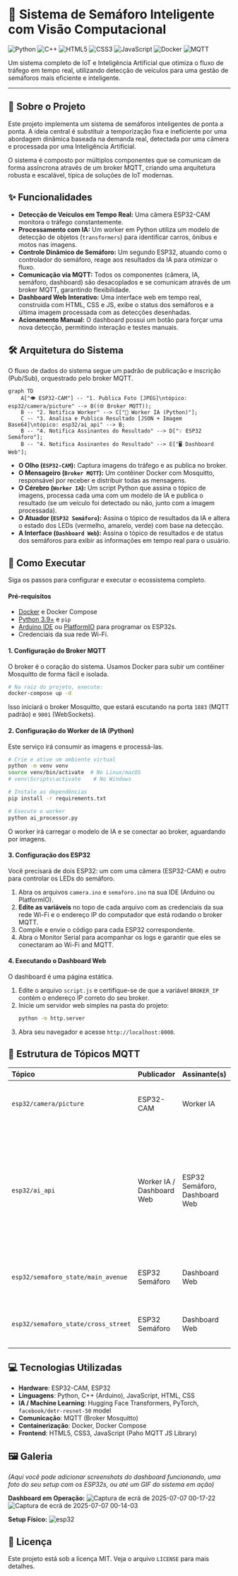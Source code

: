 # 🚦 Sistema de Semáforo Inteligente com Visão Computacional

![Python](https://img.shields.io/badge/Python-3776AB?style=for-the-badge&logo=python&logoColor=white)
![C++](https://img.shields.io/badge/C%2B%2B-00599C?style=for-the-badge&logo=c%2B%2B&logoColor=white)
![HTML5](https://img.shields.io/badge/HTML5-E34F26?style=for-the-badge&logo=html5&logoColor=white)
![CSS3](https://img.shields.io/badge/CSS3-1572B6?style=for-the-badge&logo=css3&logoColor=white)
![JavaScript](https://img.shields.io/badge/JavaScript-F7DF1E?style=for-the-badge&logo=javascript&logoColor=black)
![Docker](https://img.shields.io/badge/Docker-2496ED?style=for-the-badge&logo=docker&logoColor=white)
![MQTT](https://img.shields.io/badge/MQTT-660066?style=for-the-badge&logo=mqtt&logoColor=white)

Um sistema completo de IoT e Inteligência Artificial que otimiza o fluxo de tráfego em tempo real, utilizando detecção de veículos para uma gestão de semáforos mais eficiente e inteligente.

---

## 📄 Sobre o Projeto

Este projeto implementa um sistema de semáforos inteligentes de ponta a ponta. A ideia central é substituir a temporização fixa e ineficiente por uma abordagem dinâmica baseada na demanda real, detectada por uma câmera e processada por uma Inteligência Artificial.

O sistema é composto por múltiplos componentes que se comunicam de forma assíncrona através de um broker MQTT, criando uma arquitetura robusta e escalável, típica de soluções de IoT modernas.

## ✨ Funcionalidades

* **Detecção de Veículos em Tempo Real:** Uma câmera ESP32-CAM monitora o tráfego constantemente.
* **Processamento com IA:** Um worker em Python utiliza um modelo de detecção de objetos (`transformers`) para identificar carros, ônibus e motos nas imagens.
* **Controle Dinâmico de Semáforo:** Um segundo ESP32, atuando como o controlador do semáforo, reage aos resultados da IA para otimizar o fluxo.
* **Comunicação via MQTT:** Todos os componentes (câmera, IA, semáforo, dashboard) são desacoplados e se comunicam através de um broker MQTT, garantindo flexibilidade.
* **Dashboard Web Interativo:** Uma interface web em tempo real, construída com HTML, CSS e JS, exibe o status dos semáforos e a última imagem processada com as detecções desenhadas.
* **Acionamento Manual:** O dashboard possui um botão para forçar uma nova detecção, permitindo interação e testes manuais.

## 🛠️ Arquitetura do Sistema

O fluxo de dados do sistema segue um padrão de publicação e inscrição (Pub/Sub), orquestrado pelo broker MQTT.

```mermaid
graph TD
    A["👁️ ESP32-CAM"] -- "1. Publica Foto [JPEG]\ntópico: esp32/camera/picture" --> B((🌐 Broker MQTT));
    B -- "2. Notifica Worker" --> C["🧠 Worker IA (Python)"];
    C -- "3. Analisa e Publica Resultado [JSON + Imagem Base64]\ntópico: esp32/ai_api" --> B;
    B -- "4. Notifica Assinantes do Resultado" --> D["💡 ESP32 Semáforo"];
    B -- "4. Notifica Assinantes do Resultado" --> E["🖥️ Dashboard Web"];
```

* **O Olho (`ESP32-CAM`):** Captura imagens do tráfego e as publica no broker.
* **O Mensageiro (`Broker MQTT`):** Um contêiner Docker com Mosquitto, responsável por receber e distribuir todas as mensagens.
* **O Cérebro (`Worker IA`):** Um script Python que assina o tópico de imagens, processa cada uma com um modelo de IA e publica o resultado (se um veículo foi detectado ou não, junto com a imagem processada).
* **O Atuador (`ESP32 Semáforo`):** Assina o tópico de resultados da IA e altera o estado dos LEDs (vermelho, amarelo, verde) com base na detecção.
* **A Interface (`Dashboard Web`):** Assina o tópico de resultados e de status dos semáforos para exibir as informações em tempo real para o usuário.

## 🚀 Como Executar

Siga os passos para configurar e executar o ecossistema completo.

#### Pré-requisitos
* [Docker](https://www.docker.com/get-started/) e Docker Compose
* [Python 3.9+](https://www.python.org/downloads/) e `pip`
* [Arduino IDE](https://www.arduino.cc/en/software) ou [PlatformIO](https://platformio.org/) para programar os ESP32s.
* Credenciais da sua rede Wi-Fi.

#### 1. Configuração do Broker MQTT
O broker é o coração do sistema. Usamos Docker para subir um contêiner Mosquitto de forma fácil e isolada.

```bash
# Na raiz do projeto, execute:
docker-compose up -d
```
Isso iniciará o broker Mosquitto, que estará escutando na porta `1883` (MQTT padrão) e `9001` (WebSockets).

#### 2. Configuração do Worker de IA (Python)
Este serviço irá consumir as imagens e processá-las.

```bash
# Crie e ative um ambiente virtual
python -m venv venv
source venv/bin/activate  # No Linux/macOS
# venv\Scripts\activate    # No Windows

# Instale as dependências
pip install -r requirements.txt

# Execute o worker
python ai_processor.py
```
O worker irá carregar o modelo de IA e se conectar ao broker, aguardando por imagens.

#### 3. Configuração dos ESP32
Você precisará de dois ESP32: um com uma câmera (ESP32-CAM) e outro para controlar os LEDs do semáforo.

1.  Abra os arquivos `camera.ino` e `semaforo.ino` na sua IDE (Arduino ou PlatformIO).
2.  **Edite as variáveis** no topo de cada arquivo com as credenciais da sua rede Wi-Fi e o endereço IP do computador que está rodando o broker MQTT.
3.  Compile e envie o código para cada ESP32 correspondente.
4.  Abra o Monitor Serial para acompanhar os logs e garantir que eles se conectaram ao Wi-Fi and MQTT.

#### 4. Executando o Dashboard Web
O dashboard é uma página estática.

1.  Edite o arquivo `script.js` e certifique-se de que a variável `BROKER_IP` contém o endereço IP correto do seu broker.
2.  Inicie um servidor web simples na pasta do projeto:
    ```bash
    python -m http.server
    ```
3.  Abra seu navegador e acesse `http://localhost:8000`.

## 🔧 Estrutura de Tópicos MQTT

| Tópico | Publicador | Assinante(s) | Descrição |
| :--- | :--- | :--- | :--- |
| `esp32/camera/picture` | ESP32-CAM | Worker IA | Publica a imagem bruta capturada pela câmera. |
| `esp32/ai_api` | Worker IA / Dashboard Web | ESP32 Semáforo, Dashboard Web | Publica o resultado da análise da IA (JSON com imagem processada). O dashboard também publica aqui com payload vazio para forçar uma nova detecção. |
| `esp32/semaforo_state/main_avenue` | ESP32 Semáforo | Dashboard Web | Publica o estado atual do semáforo da avenida principal. |
| `esp32/semaforo_state/cross_street` | ESP32 Semáforo | Dashboard Web | Publica o estado atual do semáforo da rua transversal. |

## 💻 Tecnologias Utilizadas

* **Hardware**: ESP32-CAM, ESP32
* **Linguagens**: Python, C++ (Arduino), JavaScript, HTML, CSS
* **IA / Machine Learning**: Hugging Face Transformers, PyTorch, `facebook/detr-resnet-50` model
* **Comunicação**: MQTT (Broker Mosquitto)
* **Containerização**: Docker, Docker Compose
* **Frontend**: HTML5, CSS3, JavaScript (Paho MQTT JS Library)

## 🖼️ Galeria

*(Aqui você pode adicionar screenshots do dashboard funcionando, uma foto do seu setup com os ESP32s, ou até um GIF do sistema em ação)*

**Dashboard em Operação:**
![Captura de ecrã de 2025-07-07 00-17-22](https://github.com/user-attachments/assets/91416ebd-abf0-4399-9946-35ec7c533a4b)
![Captura de ecrã de 2025-07-07 00-14-03](https://github.com/user-attachments/assets/e4250ffa-589a-45e1-9cb2-53693bda3530)

**Setup Físico:**
![esp32](https://github.com/user-attachments/assets/8674170c-beed-4e03-b97d-66a65d080926)



## 📄 Licença

Este projeto está sob a licença MIT. Veja o arquivo `LICENSE` para mais detalhes.